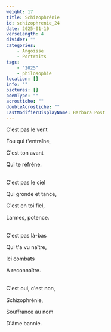 ```yaml
---
weight: 17
title: Schizophrénie
id: schizophrenie_24
date: 2025-01-10
verseLength: 4
divider: ""
categories:
    - Angoisse
    - Portraits
tags:
    - "2025"
    - philosophie
location: []
info: ""
pictures: []
poemType: ""
acrostiche: ""
doubleAcrostiche: ""
LastModifierDisplayName: Barbara Post
---
```

C'est pas le vent

Fou qui t'entraîne,

C'est ton avant

Qui te réfrène.

 \
C'est pas le ciel

Qui gronde et tance,

C'est en toi fiel,

Larmes, potence.

 \
C'est pas là-bas

Qui t'a vu naître,

Ici combats

A reconnaître.

 \
C'est oui, c'est non,

Schizophrénie,

Souffrance au nom

D'âme bannie.
